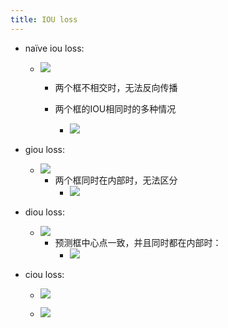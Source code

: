 ```yaml
---
title: IOU loss
---
```


- naïve iou loss:
	 - ![](../assets/4iBR_Cnzor.png)
		 - 两个框不相交时，无法反向传播

		 - 两个框的IOU相同时的多种情况
			 - ![](../assets/Nffdzbf0V0.png)

- giou loss:
	 - ![](../assets/GkcV1cXzj-.png)
		 - 两个框同时在内部时，无法区分
			 - ![](../assets/82TeYdZ7_v.png)

- diou loss:
	 - ![](../assets/EhYaHhxrwa.png)
		 - 预测框中心点一致，并且同时都在内部时：
			 - ![](../assets/e2udAfEs2v.png)

- ciou loss:
	 - ![](../assets/HMku5bplsH.png)

	 - ![](../assets/c3QBHPzNX8.png)
